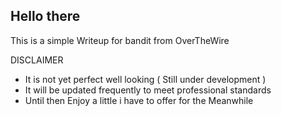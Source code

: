 ## Hello there

This is a simple Writeup for bandit from OverTheWire

DISCLAIMER
- It is not yet perfect well looking ( Still under development )
- It will be updated frequently to meet professional standards
- Until then Enjoy a little i have to offer for the Meanwhile
